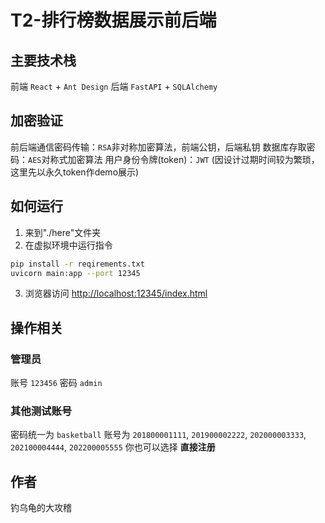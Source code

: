 # T2-排行榜数据展示前后端

## 主要技术栈
前端 `React` + `Ant Design`
后端 `FastAPI` + `SQLAlchemy`

## 加密验证
前后端通信密码传输：`RSA`非对称加密算法，前端公钥，后端私钥
数据库存取密码：`AES`对称式加密算法
用户身份令牌(token)：`JWT` (因设计过期时间较为繁琐，这里先以永久token作demo展示)

## 如何运行
1. 来到"./here"文件夹   
2. 在虚拟环境中运行指令
```sh
pip install -r reqirements.txt
uvicorn main:app --port 12345
```

3. 浏览器访问
<a href='http://localhost:12345/index.html'>http://localhost:12345/index.html</a>

## 操作相关

### 管理员
   账号 `123456`
   密码 `admin`

### 其他测试账号
密码统一为 `basketball`
账号为 `201800001111`, `201900002222`, `202000003333`, `202100004444`, `202200005555`
你也可以选择 **直接注册**

## 作者
钓乌龟的大攻稽